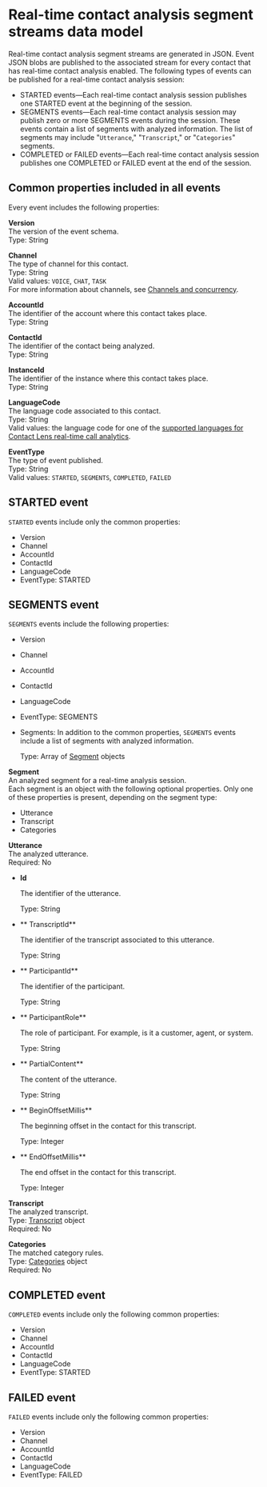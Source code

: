 # Real\-time contact analysis segment streams data model<a name="real-time-contact-analysis-segment-streams-data-model"></a>

Real\-time contact analysis segment streams are generated in JSON\. Event JSON blobs are published to the associated stream for every contact that has real\-time contact analysis enabled\. The following types of events can be published for a real\-time contact analysis session:
+ STARTED events—Each real\-time contact analysis session publishes one STARTED event at the beginning of the session\.
+ SEGMENTS events—Each real\-time contact analysis session may publish zero or more SEGMENTS events during the session\. These events contain a list of segments with analyzed information\. The list of segments may include "`Utterance`," "`Transcript`," or "`Categories`" segments\.
+ COMPLETED or FAILED events—Each real\-time contact analysis session publishes one COMPLETED or FAILED event at the end of the session\.

## Common properties included in all events<a name="segment-streams-data-model-common-properties"></a>

Every event includes the following properties:

**Version**  
The version of the event schema\.  
Type: String

**Channel**  
The type of channel for this contact\.  
Type: String  
Valid values: `VOICE`, `CHAT`, `TASK`  
For more information about channels, see [Channels and concurrency](channels-and-concurrency.md)\.

**AccountId**  
The identifier of the account where this contact takes place\.  
Type: String

**ContactId**  
The identifier of the contact being analyzed\.  
Type: String

**InstanceId**  
The identifier of the instance where this contact takes place\.  
Type: String 

**LanguageCode**  
The language code associated to this contact\.  
Type: String   
Valid values: the language code for one of the [supported languages for Contact Lens real\-time call analytics](supported-languages.md#supported-languages-contact-lens)\. 

**EventType**  
The type of event published\.  
Type: String  
Valid values: `STARTED`, `SEGMENTS`, `COMPLETED`, `FAILED` 

## STARTED event<a name="segment-streams-data-model-started-event"></a>

`STARTED` events include only the common properties:
+ Version
+ Channel
+ AccountId
+ ContactId
+ LanguageCode
+ EventType: STARTED

## SEGMENTS event<a name="segment-streams-data-model-segments-event"></a>

`SEGMENTS` events include the following properties:
+ Version
+ Channel
+ AccountId
+ ContactId
+ LanguageCode
+ EventType: SEGMENTS
+ Segments: In addition to the common properties, `SEGMENTS` events include a list of segments with analyzed information\.

  Type: Array of [Segment](#segment) objects

**Segment**  
An analyzed segment for a real\-time analysis session\.  
Each segment is an object with the following optional properties\. Only one of these properties is present, depending on the segment type:  
+ Utterance
+ Transcript
+ Categories

**Utterance**  
The analyzed utterance\.  
Required: No  
+ **Id**

  The identifier of the utterance\.

  Type: String
+ ** TranscriptId**

  The identifier of the transcript associated to this utterance\.

  Type: String
+ ** ParticipantId**

  The identifier of the participant\.

  Type: String
+ ** ParticipantRole**

  The role of participant\. For example, is it a customer, agent, or system\.

  Type: String
+ ** PartialContent**

  The content of the utterance\.

  Type: String
+ ** BeginOffsetMillis**

  The beginning offset in the contact for this transcript\.

  Type: Integer
+ ** EndOffsetMillis**

  The end offset in the contact for this transcript\.

  Type: Integer

**Transcript**  
The analyzed transcript\.  
Type: [Transcript](https://docs.aws.amazon.com/contact-lens/latest/APIReference/API_Transcript.html) object   
Required: No

**Categories**  
The matched category rules\.  
Type: [Categories](https://docs.aws.amazon.com/contact-lens/latest/APIReference/API_Categories.html) object  
Required: No

## COMPLETED event<a name="segment-streams-data-model-completed-event"></a>

`COMPLETED` events include only the following common properties:
+ Version
+ Channel
+ AccountId
+ ContactId
+ LanguageCode
+ EventType: STARTED

## FAILED event<a name="segment-streams-data-model-failed-event"></a>

`FAILED` events include only the following common properties:
+ Version
+ Channel
+ AccountId
+ ContactId
+ LanguageCode
+ EventType: FAILED